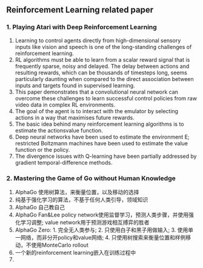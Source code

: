 ## Reinforcement Learning related paper

### 1. Playing Atari with Deep Reinforcement Learning
1. Learning to control agents directly from high-dimensional sensory inputs like vision and speech is one of the long-standing challenges of reinforcement learning.
2. RL algorithms must be able to learn from a scalar reward signal that is frequently sparse, noisy and delayed. The delay between actions and resulting rewards, which can be thousands of timesteps long, seems particularly daunting when compared to the direct association between inputs and targets found in supervised learning.
3. This paper demonstrates that a convolutional neural network can overcome these challenges to learn successful control policies from raw video data in complex RL environments.
4. The goal of the agent is to interact with the emulator by selecting actions in a way that maximises future rewards.
5. The basic idea behind many reinforcement learning algorithms is to estimate the actionsvalue function.
6. Deep neural networks have been used to estimate the environment E; restricted Boltzmann machines have been used to estimate the value function or the policy.
7. The divergence issues with Q-learning have been partially addressed by gradient temporal-difference methods.

### 2. Mastering the Game of Go without Human Knowledge
1. AlphaGo 使用树算法，来衡量位置，以及移动的选择
2. 纯基于强化学习的算法，不基于任何人类引导，领域知识
3. AlphaGo 自己教自己
4. AlphaGo Fan&Lee policy network使用监督学习，预测人类步骤，并使用强化学习调整; value network用于预测游戏相互搏弈的胜者
5. AlphaGo Zero: 1. 完全无人类参与; 2. 只使用白子和黑子用做输入; 3. 使用单一网络，而非分开policy和value网络; 4. 只使用树搜索来衡量位置和样例移动，不使用MonteCarlo rollout
6. 一个新的reinforcement learning嵌入在训练过程中
7. 
